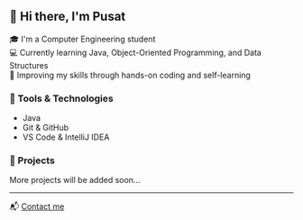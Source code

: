 ## 👋 Hi there, I'm Pusat

🎓 I'm a Computer Engineering student  
💻 Currently learning Java, Object-Oriented Programming, and Data Structures  
🚀 Improving my skills through hands-on coding and self-learning

### 🧰 Tools & Technologies
- Java
- Git & GitHub
- VS Code & IntelliJ IDEA

### 📂 Projects
More projects will be added soon...

---

📬 [Contact me](mailto:mehmetpusat.ozturk@agu.edu.tr)




<!--
**pusatozturk/pusatozturk** is a ✨ _special_ ✨ repository because its `README.md` (this file) appears on your GitHub profile.

Here are some ideas to get you started:

- 🔭 I’m currently working on ...
- 🌱 I’m currently learning ...
- 👯 I’m looking to collaborate on ...
- 🤔 I’m looking for help with ...
- 💬 Ask me about ...
- 📫 How to reach me: ...
- 😄 Pronouns: ...
- ⚡ Fun fact: ...
-->
